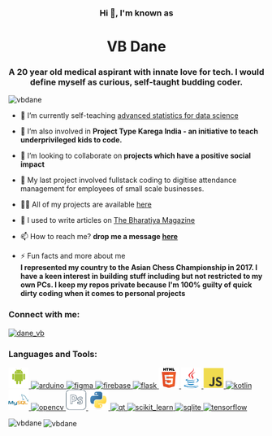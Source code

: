 <h3 align="center">Hi 👋, I'm known as</h3>
<h1 align="center">VB Dane</h1>
<h3 align="center">A 20 year old medical aspirant with innate love for tech. I would define myself as curious, self-taught budding coder.</h3>

<span>
<p align="left"> <img src="https://komarev.com/ghpvc/?username=vbdane&label=Profile%20views&color=0e75b6&style=flat" alt="vbdane" /> </p>
</span>

- 🔭 I’m currently self-teaching [advanced statistics for data science](https://www.coursera.org/specializations/advanced-statistics-data-science)

- 🌱 I’m also involved in **Project Type Karega India - an initiative to teach underprivileged kids to code.**

- 👯 I’m looking to collaborate on **projects which have a positive social impact**

- 🤝 My last project involved fullstack coding to digitise attendance management for employees of small scale businesses.

- 👨‍💻 All of my projects are available [here](here)

- 📝 I used to write articles on [The Bharatiya Magazine](https://www.thebharatiyamagazine.com)

- 📫 How to reach me? **drop me a message [here](here)**

- ⚡ Fun facts and more about me <br> **I represented my country to the Asian Chess Championship in 2017. I have a keen interest in building stuff including but not restricted to my own PCs. I keep my repos private because I'm 100% guilty of quick dirty coding when it comes to personal projects**

<h3 align="left">Connect with me:</h3>
<p align="left">
<a href="https://twitter.com/dane_vb" target="blank"><img align="center" src="https://raw.githubusercontent.com/rahuldkjain/github-profile-readme-generator/neutral-icons/src/images/icons/Social/twitter.svg" alt="dane_vb" height="30" width="40" /></a>
</p>

<h3 align="left">Languages and Tools:</h3>
<p align="left"> <a href="https://developer.android.com" target="_blank"> <img src="https://raw.githubusercontent.com/devicons/devicon/master/icons/android/android-original-wordmark.svg" alt="android" width="40" height="40"/> </a> <a href="https://www.arduino.cc/" target="_blank"> <img src="https://cdn.worldvectorlogo.com/logos/arduino-1.svg" alt="arduino" width="40" height="40"/> </a> <a href="https://www.figma.com/" target="_blank"> <img src="https://www.vectorlogo.zone/logos/figma/figma-icon.svg" alt="figma" width="40" height="40"/> </a> <a href="https://firebase.google.com/" target="_blank"> <img src="https://www.vectorlogo.zone/logos/firebase/firebase-icon.svg" alt="firebase" width="40" height="40"/> </a> <a href="https://flask.palletsprojects.com/" target="_blank"> <img src="https://www.vectorlogo.zone/logos/pocoo_flask/pocoo_flask-icon.svg" alt="flask" width="40" height="40"/> </a> <a href="https://www.w3.org/html/" target="_blank"> <img src="https://raw.githubusercontent.com/devicons/devicon/master/icons/html5/html5-original-wordmark.svg" alt="html5" width="40" height="40"/> </a> <a href="https://www.java.com" target="_blank"> <img src="https://raw.githubusercontent.com/devicons/devicon/master/icons/java/java-original.svg" alt="java" width="40" height="40"/> </a> <a href="https://developer.mozilla.org/en-US/docs/Web/JavaScript" target="_blank"> <img src="https://raw.githubusercontent.com/devicons/devicon/master/icons/javascript/javascript-original.svg" alt="javascript" width="40" height="40"/> </a> <a href="https://kotlinlang.org" target="_blank"> <img src="https://www.vectorlogo.zone/logos/kotlinlang/kotlinlang-icon.svg" alt="kotlin" width="40" height="40"/> </a> <a href="https://www.mysql.com/" target="_blank"> <img src="https://raw.githubusercontent.com/devicons/devicon/master/icons/mysql/mysql-original-wordmark.svg" alt="mysql" width="40" height="40"/> </a> <a href="https://opencv.org/" target="_blank"> <img src="https://www.vectorlogo.zone/logos/opencv/opencv-icon.svg" alt="opencv" width="40" height="40"/> </a> <a href="https://www.photoshop.com/en" target="_blank"> <img src="https://raw.githubusercontent.com/devicons/devicon/master/icons/photoshop/photoshop-line.svg" alt="photoshop" width="40" height="40"/> </a> <a href="https://www.python.org" target="_blank"> <img src="https://raw.githubusercontent.com/devicons/devicon/master/icons/python/python-original.svg" alt="python" width="40" height="40"/> </a> <a href="https://www.qt.io/" target="_blank"> <img src="https://upload.wikimedia.org/wikipedia/commons/0/0b/Qt_logo_2016.svg" alt="qt" width="40" height="40"/> </a> <a href="https://scikit-learn.org/" target="_blank"> <img src="https://upload.wikimedia.org/wikipedia/commons/0/05/Scikit_learn_logo_small.svg" alt="scikit_learn" width="40" height="40"/> </a> <a href="https://www.sqlite.org/" target="_blank"> <img src="https://www.vectorlogo.zone/logos/sqlite/sqlite-icon.svg" alt="sqlite" width="40" height="40"/> </a> <a href="https://www.tensorflow.org" target="_blank"> <img src="https://www.vectorlogo.zone/logos/tensorflow/tensorflow-icon.svg" alt="tensorflow" width="40" height="40"/> </a> </p>
<div><p><img align="left" src="https://github-readme-stats.vercel.app/api/top-langs?username=vbdane&show_icons=true&locale=en&layout=compact" alt="vbdane" /></p></div>
<div><p>&nbsp;<img align="center" src="https://github-readme-stats.vercel.app/api?username=vbdane&show_icons=true&locale=en" alt="vbdane" /></p></div>
